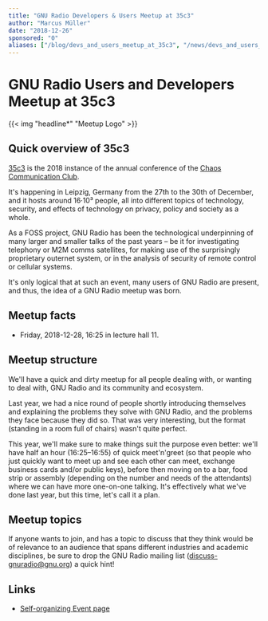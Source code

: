 ```yaml
---
title: "GNU Radio Developers & Users Meetup at 35c3"
author: "Marcus Müller"
date: "2018-12-26"
sponsored: "0"
aliases: ["/blog/devs_and_users_meetup_at_35c3", "/news/devs_and_users_meetup_at_35c3"]
---
```

# GNU Radio Users and Developers Meetup at 35c3

{{< img "headline*" "Meetup Logo" >}}

## Quick overview of 35c3

[35c3](https://events.ccc.de/congress/2018/wiki/index.php/Main_Page) is the 2018
instance of the annual conference of the [Chaos Communication
Club](https://www.ccc.de).

It's happening in Leipzig, Germany from the 27th to
the 30th of December, and it hosts around 16·10³ people, all into different
topics of technology, security, and effects of technology on privacy, policy and
society as a whole.


As a FOSS project, GNU Radio has been the technological underpinning of many
larger and smaller talks of the past years – be it for investigating telephony
or M2M comms satellites, for making use of the surprisingly proprietary outernet
system, or in the analysis of security of remote control or cellular systems.

It's only logical that at such an event, many users of GNU Radio are present,
and thus, the idea of a GNU Radio meetup was born.


## Meetup facts

- Friday, 2018-12-28, 16:25 in lecture hall 11.

## Meetup structure

We'll have a quick and dirty meetup for all people dealing with, or wanting to
deal with, GNU Radio and its community and ecosystem.

Last year, we had a nice round of people shortly introducing themselves and
explaining the problems they solve with GNU Radio, and the problems they face
because they did so. That was very interesting, but the format (standing in a
room full of chairs) wasn't quite perfect.

This year, we'll make sure to make things suit the purpose even better: we'll
have half an hour (16:25–16:55) of quick meet'n'greet (so that people who just
quickly want to meet up and see each other can meet, exchange business cards
and/or public keys), before then moving on to a bar, food strip or assembly
(depending on the number and needs of the attendants) where we can have more
one-on-one talking. It's effectively what we've done last year, but this time,
let's call it a plan.

## Meetup topics 

If anyone wants to join, and has a topic to discuss that they think would be of
relevance to an audience that spans different industries and academic
disciplines, be sure to drop the GNU Radio mailing list
(discuss-gnuradio@gnu.org) a quick hint!

## Links

- [Self-organizing Event page](https://events.ccc.de/congress/2018/wiki/index.php/Session:GNU_Radio_Users_%26_Devs_Meetup#_43897d03eb4042eabf836d83a88b6396)
